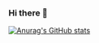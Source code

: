 ### Hi there 👋


[![Anurag's GitHub stats](https://github-readme-stats.vercel.app/api?username=clover-kard)](https://github.com/anuraghazra/github-readme-stats)
